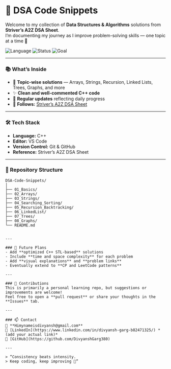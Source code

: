 # 🧩 DSA Code Snippets

Welcome to my collection of **Data Structures & Algorithms** solutions from **Striver’s A2Z DSA Sheet**.  
I’m documenting my journey as I improve problem-solving skills — one topic at a time 🚀  

![Language](https://img.shields.io/badge/Language-C++-blue)
![Status](https://img.shields.io/badge/Updated-Daily-brightgreen)
![Goal](https://img.shields.io/badge/Goal-Master%20DSA-orange)

---

### 📚 What’s Inside
- 🧠 **Topic-wise solutions** — Arrays, Strings, Recursion, Linked Lists, Trees, Graphs, and more  
- ✨ **Clean and well-commented C++ code**  
- 🔁 **Regular updates** reflecting daily progress  
- 📘 **Follows:** [Striver’s A2Z DSA Sheet](https://takeuforward.org/)

---

### 🛠️ Tech Stack
- **Language:** C++  
- **Editor:** VS Code  
- **Version Control:** Git & GitHub  
- **Reference:** Striver’s A2Z DSA Sheet  

---

### 📂 Repository Structure
```text
DSA-Code-Snippets/
│
├── 01_Basics/
├── 02_Arrays/
├── 03_Strings/
├── 04_Searching_Sorting/
├── 05_Recursion_Backtracking/
├── 06_LinkedList/
├── 07_Trees/
├── 08_Graphs/
└── README.md


---

### 🌱 Future Plans
- Add **optimized C++ STL-based** solutions  
- Include **time and space complexity** for each problem  
- Add **visual explanations** and **problem links**  
- Eventually extend to **CP and LeetCode patterns**

---

### 🤝 Contributions
This is primarily a personal learning repo, but suggestions or improvements are welcome!  
Feel free to open a **pull request** or share your thoughts in the **Issues** tab.

---

### 📫 Contact
📧 **Himynameisdivyansh@gmail.com**  
💼 [LinkedIn](https://www.linkedin.com/in/divyansh-garg-b82471325/) *(add your actual link)*  
🐙 [GitHub](https://github.com/DivyanshGarg380)

---

> “Consistency beats intensity.  
> Keep coding, keep improving 💪”
